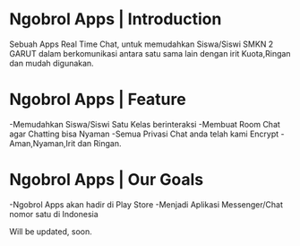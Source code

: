 # Ngobrol Apps | Introduction
Sebuah Apps Real Time Chat, untuk memudahkan Siswa/Siswi SMKN 2 GARUT dalam berkomunikasi antara satu sama lain dengan irit Kuota,Ringan dan mudah digunakan.

# Ngobrol Apps | Feature
-Memudahkan Siswa/Siswi Satu Kelas berinteraksi
-Membuat Room Chat agar Chatting bisa Nyaman
-Semua Privasi Chat anda telah kami Encrypt
-Aman,Nyaman,Irit dan Ringan.

# Ngobrol Apps | Our Goals
-Ngobrol Apps akan hadir di Play Store
-Menjadi Aplikasi Messenger/Chat nomor satu di Indonesia

Will be updated, soon.
